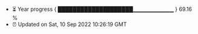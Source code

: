 - ⏳ Year progress { ████████████████████▁▁▁▁▁▁▁▁▁▁ } 69.16 %
- ⏰ Updated on Sat, 10 Sep 2022 10:26:19 GMT

